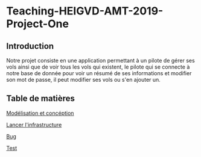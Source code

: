# Teaching-HEIGVD-AMT-2019-Project-One

## Introduction
Notre projet consiste en une application permettant à un pilote de gérer ses vols ainsi que de voir tous les vols qui existent, le pilote qui se connecte à notre base de donnée pour voir un résumé de ses informations et modifier son mot de passe, il peut modifier ses vols ou s'en ajouter un.

## Table de matières

[Modélisation et concéption](https://github.com/panticne/Teaching-HEIGVD-AMT-2019-Project-One/blob/master/markdowns/modelisation.md)

[Lancer l'infrastructure](https://github.com/panticne/Teaching-HEIGVD-AMT-2019-Project-One/blob/master/markdowns/run.md)

[Bug](https://github.com/panticne/Teaching-HEIGVD-AMT-2019-Project-One/blob/master/markdowns/run.md)

[Test](https://github.com/panticne/Teaching-HEIGVD-AMT-2019-Project-One/blob/master/markdowns/test.md)
